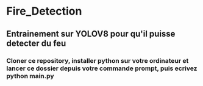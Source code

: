 # Fire_Detection
## Entrainement sur YOLOV8 pour qu'il puisse detecter du feu

### Cloner ce repository, installer python sur votre ordinateur et lancer ce dossier depuis votre commande prompt, puis ecrivez python main.py

